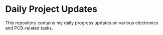 # Daily Project Updates

This repository contains my daily progress updates on various electronics and PCB-related tasks.
